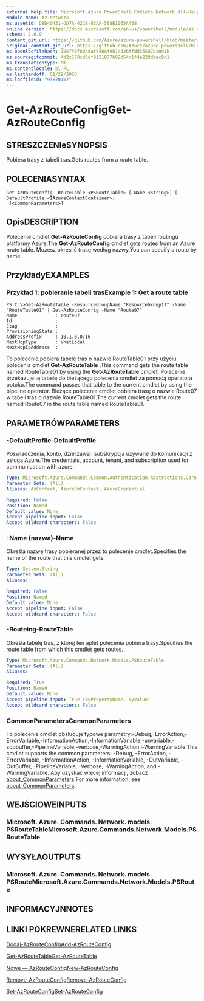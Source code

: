 ```yaml
---
external help file: Microsoft.Azure.PowerShell.Cmdlets.Network.dll-Help.xml
Module Name: Az.Network
ms.assetid: DBD40431-DD7A-42CB-83AA-568B1065A468
online version: https://docs.microsoft.com/en-us/powershell/module/az.network/get-azrouteconfig
schema: 2.0.0
content_git_url: https://github.com/Azure/azure-powershell/blob/master/src/Network/Network/help/Get-AzRouteConfig.md
original_content_git_url: https://github.com/Azure/azure-powershell/blob/master/src/Network/Network/help/Get-AzRouteConfig.md
ms.openlocfilehash: 195ff0f8da8af5408f9b7ad2bffdd35507b10d1b
ms.sourcegitcommit: 4d2c178cd6df9151877b08d54c1f4a228dbec9d1
ms.translationtype: MT
ms.contentlocale: pl-PL
ms.lasthandoff: 01/29/2020
ms.locfileid: "93870107"
---
```

# <span data-ttu-id="cb16f-101">Get-AzRouteConfig</span><span class="sxs-lookup"><span data-stu-id="cb16f-101">Get-AzRouteConfig</span></span>

## <span data-ttu-id="cb16f-102">STRESZCZENIe</span><span class="sxs-lookup"><span data-stu-id="cb16f-102">SYNOPSIS</span></span>
<span data-ttu-id="cb16f-103">Pobiera trasy z tabeli tras.</span><span class="sxs-lookup"><span data-stu-id="cb16f-103">Gets routes from a route table.</span></span>

## <span data-ttu-id="cb16f-104">POLECENIA</span><span class="sxs-lookup"><span data-stu-id="cb16f-104">SYNTAX</span></span>

```
Get-AzRouteConfig -RouteTable <PSRouteTable> [-Name <String>] [-DefaultProfile <IAzureContextContainer>]
 [<CommonParameters>]
```

## <span data-ttu-id="cb16f-105">Opis</span><span class="sxs-lookup"><span data-stu-id="cb16f-105">DESCRIPTION</span></span>
<span data-ttu-id="cb16f-106">Polecenie cmdlet **Get-AzRouteConfig** pobiera trasy z tabeli routingu platformy Azure.</span><span class="sxs-lookup"><span data-stu-id="cb16f-106">The **Get-AzRouteConfig** cmdlet gets routes from an Azure route table.</span></span>
<span data-ttu-id="cb16f-107">Możesz określić trasę według nazwy.</span><span class="sxs-lookup"><span data-stu-id="cb16f-107">You can specify a route by name.</span></span>

## <span data-ttu-id="cb16f-108">Przykłady</span><span class="sxs-lookup"><span data-stu-id="cb16f-108">EXAMPLES</span></span>

### <span data-ttu-id="cb16f-109">Przykład 1: pobieranie tabeli tras</span><span class="sxs-lookup"><span data-stu-id="cb16f-109">Example 1: Get a route table</span></span>
```
PS C:\>Get-AzRouteTable -ResourceGroupName "ResourceGroup11" -Name "RouteTable01" | Get-AzRouteConfig -Name "Route07"
Name              : route07
Id                : 
Etag              : 
ProvisioningState : 
AddressPrefix     : 10.1.0.0/16
NextHopType       : VnetLocal
NextHopIpAddress  :
```

<span data-ttu-id="cb16f-110">To polecenie pobiera tabelę tras o nazwie RouteTable01 przy użyciu polecenia cmdlet **Get-AzRouteTable** .</span><span class="sxs-lookup"><span data-stu-id="cb16f-110">This command gets the route table named RouteTable01 by using the **Get-AzRouteTable** cmdlet.</span></span>
<span data-ttu-id="cb16f-111">Polecenie przekazuje tę tabelę do bieżącego polecenia cmdlet za pomocą operatora potoku.</span><span class="sxs-lookup"><span data-stu-id="cb16f-111">The command passes that table to the current cmdlet by using the pipeline operator.</span></span>
<span data-ttu-id="cb16f-112">Bieżące polecenie cmdlet pobiera trasę o nazwie Route07 w tabeli tras o nazwie RouteTable01.</span><span class="sxs-lookup"><span data-stu-id="cb16f-112">The current cmdlet gets the route named Route07 in the route table named RouteTable01.</span></span>

## <span data-ttu-id="cb16f-113">PARAMETRÓW</span><span class="sxs-lookup"><span data-stu-id="cb16f-113">PARAMETERS</span></span>

### <span data-ttu-id="cb16f-114">-DefaultProfile</span><span class="sxs-lookup"><span data-stu-id="cb16f-114">-DefaultProfile</span></span>
<span data-ttu-id="cb16f-115">Poświadczenia, konto, dzierżawa i subskrypcja używane do komunikacji z usługą Azure.</span><span class="sxs-lookup"><span data-stu-id="cb16f-115">The credentials, account, tenant, and subscription used for communication with azure.</span></span>

```yaml
Type: Microsoft.Azure.Commands.Common.Authentication.Abstractions.Core.IAzureContextContainer
Parameter Sets: (All)
Aliases: AzContext, AzureRmContext, AzureCredential

Required: False
Position: Named
Default value: None
Accept pipeline input: False
Accept wildcard characters: False
```

### <span data-ttu-id="cb16f-116">-Name (nazwa)</span><span class="sxs-lookup"><span data-stu-id="cb16f-116">-Name</span></span>
<span data-ttu-id="cb16f-117">Określa nazwę trasy pobieranej przez to polecenie cmdlet.</span><span class="sxs-lookup"><span data-stu-id="cb16f-117">Specifies the name of the route that this cmdlet gets.</span></span>

```yaml
Type: System.String
Parameter Sets: (All)
Aliases:

Required: False
Position: Named
Default value: None
Accept pipeline input: False
Accept wildcard characters: False
```

### <span data-ttu-id="cb16f-118">-Routeing</span><span class="sxs-lookup"><span data-stu-id="cb16f-118">-RouteTable</span></span>
<span data-ttu-id="cb16f-119">Określa tabelę tras, z której ten aplet polecenia pobiera trasy.</span><span class="sxs-lookup"><span data-stu-id="cb16f-119">Specifies the route table from which this cmdlet gets routes.</span></span>

```yaml
Type: Microsoft.Azure.Commands.Network.Models.PSRouteTable
Parameter Sets: (All)
Aliases:

Required: True
Position: Named
Default value: None
Accept pipeline input: True (ByPropertyName, ByValue)
Accept wildcard characters: False
```

### <span data-ttu-id="cb16f-120">CommonParameters</span><span class="sxs-lookup"><span data-stu-id="cb16f-120">CommonParameters</span></span>
<span data-ttu-id="cb16f-121">To polecenie cmdlet obsługuje typowe parametry:-Debug,-ErrorAction,-ErrorVariable,-InformationAction,-InformationVariable,-unvariable,-subbuffer,-PipelineVariable,-verbose,-WarningAction i-WarningVariable.</span><span class="sxs-lookup"><span data-stu-id="cb16f-121">This cmdlet supports the common parameters: -Debug, -ErrorAction, -ErrorVariable, -InformationAction, -InformationVariable, -OutVariable, -OutBuffer, -PipelineVariable, -Verbose, -WarningAction, and -WarningVariable.</span></span> <span data-ttu-id="cb16f-122">Aby uzyskać więcej informacji, zobacz [about_CommonParameters](https://go.microsoft.com/fwlink/?LinkID=113216).</span><span class="sxs-lookup"><span data-stu-id="cb16f-122">For more information, see [about_CommonParameters](https://go.microsoft.com/fwlink/?LinkID=113216).</span></span>

## <span data-ttu-id="cb16f-123">WEJŚCIOWE</span><span class="sxs-lookup"><span data-stu-id="cb16f-123">INPUTS</span></span>

### <span data-ttu-id="cb16f-124">Microsoft. Azure. Commands. Network. models. PSRouteTable</span><span class="sxs-lookup"><span data-stu-id="cb16f-124">Microsoft.Azure.Commands.Network.Models.PSRouteTable</span></span>

## <span data-ttu-id="cb16f-125">WYSYŁA</span><span class="sxs-lookup"><span data-stu-id="cb16f-125">OUTPUTS</span></span>

### <span data-ttu-id="cb16f-126">Microsoft. Azure. Commands. Network. models. PSRoute</span><span class="sxs-lookup"><span data-stu-id="cb16f-126">Microsoft.Azure.Commands.Network.Models.PSRoute</span></span>

## <span data-ttu-id="cb16f-127">INFORMACYJN</span><span class="sxs-lookup"><span data-stu-id="cb16f-127">NOTES</span></span>

## <span data-ttu-id="cb16f-128">LINKI POKREWNE</span><span class="sxs-lookup"><span data-stu-id="cb16f-128">RELATED LINKS</span></span>

[<span data-ttu-id="cb16f-129">Dodaj-AzRouteConfig</span><span class="sxs-lookup"><span data-stu-id="cb16f-129">Add-AzRouteConfig</span></span>](./Add-AzRouteConfig.md)

[<span data-ttu-id="cb16f-130">Get-AzRouteTable</span><span class="sxs-lookup"><span data-stu-id="cb16f-130">Get-AzRouteTable</span></span>](./Get-AzRouteTable.md)

[<span data-ttu-id="cb16f-131">Nowe — AzRouteConfig</span><span class="sxs-lookup"><span data-stu-id="cb16f-131">New-AzRouteConfig</span></span>](./New-AzRouteConfig.md)

[<span data-ttu-id="cb16f-132">Remove-AzRouteConfig</span><span class="sxs-lookup"><span data-stu-id="cb16f-132">Remove-AzRouteConfig</span></span>](./Remove-AzRouteConfig.md)

[<span data-ttu-id="cb16f-133">Set-AzRouteConfig</span><span class="sxs-lookup"><span data-stu-id="cb16f-133">Set-AzRouteConfig</span></span>](./Set-AzRouteConfig.md)


